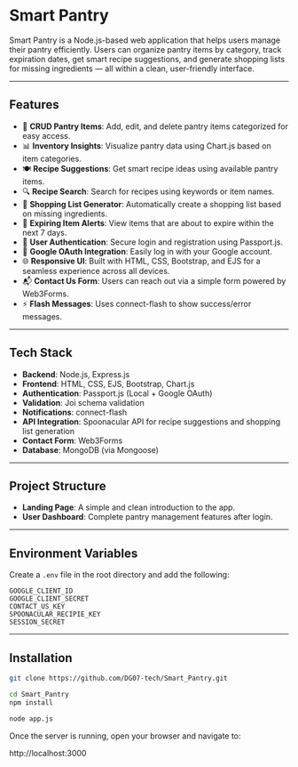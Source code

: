 # Smart Pantry

Smart Pantry is a Node.js-based web application that helps users manage their pantry efficiently. Users can organize pantry items by category, track expiration dates, get smart recipe suggestions, and generate shopping lists for missing ingredients — all within a clean, user-friendly interface.

---

##  Features

- 📝 **CRUD Pantry Items**: Add, edit, and delete pantry items categorized for easy access.
- 📊 **Inventory Insights**: Visualize pantry data using Chart.js based on item categories.
- 🍽️ **Recipe Suggestions**: Get smart recipe ideas using available pantry items.
- 🔍 **Recipe Search**: Search for recipes using keywords or item names.
- 🛒 **Shopping List Generator**: Automatically create a shopping list based on missing ingredients.
- 📆 **Expiring Item Alerts**: View items that are about to expire within the next 7 days.
- 🔐 **User Authentication**: Secure login and registration using Passport.js.
- 🔑 **Google OAuth Integration**: Easily log in with your Google account.
- 🌐 **Responsive UI**: Built with HTML, CSS, Bootstrap, and EJS for a seamless experience across all devices.
- 📬 **Contact Us Form**: Users can reach out via a simple form powered by Web3Forms.
- ⚡ **Flash Messages**: Uses connect-flash to show success/error messages.

---

##  Tech Stack

- **Backend**: Node.js, Express.js
- **Frontend**: HTML, CSS, EJS, Bootstrap, Chart.js
- **Authentication**: Passport.js (Local + Google OAuth)
- **Validation**: Joi schema validation
- **Notifications**: connect-flash
- **API Integration**: Spoonacular API for recipe suggestions and shopping list generation
- **Contact Form**: Web3Forms
- **Database**: MongoDB (via Mongoose)

---

##  Project Structure

- **Landing Page**: A simple and clean introduction to the app.
- **User Dashboard**: Complete pantry management features after login.

---

##  Environment Variables

Create a `.env` file in the root directory and add the following:

```env
GOOGLE_CLIENT_ID
GOOGLE_CLIENT_SECRET
CONTACT_US_KEY
SPOONACULAR_RECIPIE_KEY
SESSION_SECRET
```
---

##  Installation

```bash
git clone https://github.com/DG07-tech/Smart_Pantry.git
```
```bash
cd Smart_Pantry
npm install
```
```bash
node app.js
```
Once the server is running, open your browser and navigate to:

http://localhost:3000





